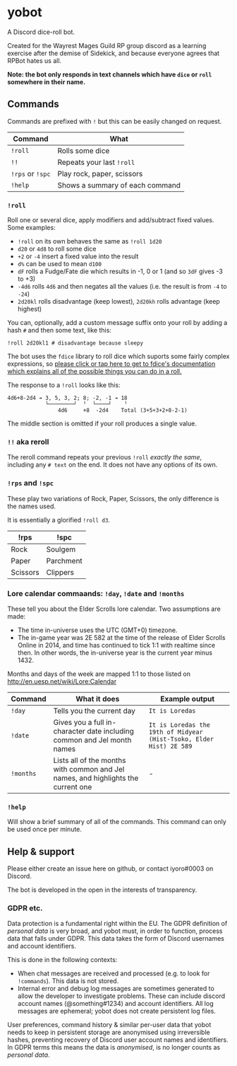 # yobot

A Discord dice-roll bot.

Created for the Wayrest Mages Guild RP group discord as a learning exercise after the demise of Sidekick, and because
everyone agrees that RPBot hates us all.

**Note: the bot only responds in text channels which have `dice` or `roll` somewhere in their name.**

## Commands

Commands are prefixed with `!` but this can be easily changed on request.

| Command | What |
|---|---|
| `!roll` | Rolls some dice |
| `!!` | Repeats your last `!roll` |
| `!rps` or `!spc` | Play rock, paper, scissors |
| `!help` | Shows a summary of each command |

### `!roll`

Roll one or several dice, apply modifiers and add/subtract fixed values. Some examples:

* `!roll` on its own behaves the same as `!roll 1d20`
* `d20` or `4d8` to roll some dice
*  `+2` or `-4` insert a fixed value into the result
* `d%` can be used to mean `d100`
* `dF` rolls a Fudge/Fate die which results in -1, 0 or 1 (and so `3dF` gives -3 to +3)
* `-4d6` rolls `4d6` and then negates all the values (i.e. the result is from `-4` to `-24`)
* `2d20kl` rolls disadvantage (keep lowest), `2d20kh` rolls advantage (keep highest)

You can, optionally, add a custom message suffix onto your roll by adding a hash `#` and then some text, like this:

```
!roll 2d20kl1 # disadvantage because sleepy
```

The bot uses the `fdice` library to roll dice which suports some fairly complex expressions, so [please click or tap here to get to fdice's documentation which explains all of the possible things you can do in a roll.](https://github.com/iyoro/fdice#dice-notation)

The response to a `!roll` looks like this:

```
4d6+8-2d4 ➔ 3, 5, 3, 2; 8; -2, -1 ➔ 18
            └────────┘  ╵  └────┘    ╵
                4d6     +8  -2d4    Total (3+5+3+2+8-2-1)
```

The middle section is omitted if your roll produces a single value.

### `!!` aka reroll

The reroll command repeats your previous `!roll` *exactly the same*, including any `# text` on the end. 
It does not have any options of its own.

### `!rps` and `!spc`

These play two variations of Rock, Paper, Scissors, the only difference is the names used.

It is essentially a glorified `!roll d3`.

| !rps | !spc |
|---|---|
| Rock | Soulgem |
| Paper | Parchment |
| Scissors | Clippers |

### Lore calendar commaands: `!day`, `!date` and `!months`

These tell you about the Elder Scrolls lore calendar. Two assumptions are made:

* The time in-universe uses the UTC (GMT+0) timezone.
* The in-game year was 2E 582 at the time of the release of Elder Scrolls Online in 2014, and time has continued to tick 1:1 with realtime since then. In other words, the in-universe year is the current year minus 1432.

Months and days of the week are mapped 1:1 to those listed on http://en.uesp.net/wiki/Lore:Calendar

| Command | What it does | Example output |
|---|---|---|
| `!day` | Tells you the current day | `It is Loredas`
| `!date` | Gives you a full in-character date including common and Jel month names | `It is Loredas the 19th of Midyear (Hist-Tsoko, Elder Hist) 2E 589`
| `!months` | Lists all of the months with common and Jel names, and highlights the current one | -

### `!help`

Will show a brief summary of all of the commands. This command can only be used once per minute.

## Help & support

Please either create an issue here on github, or contact iyoro#0003 on Discord.

The bot is developed in the open in the interests of transparency.

### GDPR etc.

Data protection is a fundamental right within the EU. The GDPR definition of *personal data* is very broad, and yobot must, in order to function, process data that falls under GDPR. This data takes the form of Discord usernames and account identifiers.

This is done in the following contexts:

* When chat messages are received and processed (e.g. to look for `!commands`). This data is not stored.
* Internal error and debug log messages are sometimes generated to allow the developer to investigate problems. These can include discord account names (@something#1234) and account identifiers. All log messages are ephemeral; yobot does not create persistent log files.

User preferences, command history & similar per-user data that yobot needs to keep in persistent storage are anonymised using irreversible hashes, preventing recovery of Discord user account names and identifiers. In GDPR terms this means the data is *anonymised*, is no longer counts as *personal data*.
